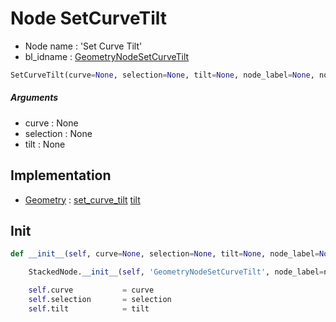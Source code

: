 # Node SetCurveTilt

- Node name : 'Set Curve Tilt'
- bl_idname : [GeometryNodeSetCurveTilt](https://docs.blender.org/api/current/bpy.types.GeometryNodeSetCurveTilt.html)


``` python
SetCurveTilt(curve=None, selection=None, tilt=None, node_label=None, node_color=None)
```
##### Arguments

- curve : None
- selection : None
- tilt : None

## Implementation

- [Geometry](/docs/GeoNodes/Geometry.md) : [set_curve_tilt](/docs/GeoNodes/Geometry.md#set_curve_tilt) [tilt](/docs/GeoNodes/Geometry.md#tilt)

## Init

``` python
def __init__(self, curve=None, selection=None, tilt=None, node_label=None, node_color=None):

    StackedNode.__init__(self, 'GeometryNodeSetCurveTilt', node_label=node_label, node_color=node_color)

    self.curve           = curve
    self.selection       = selection
    self.tilt            = tilt
```
